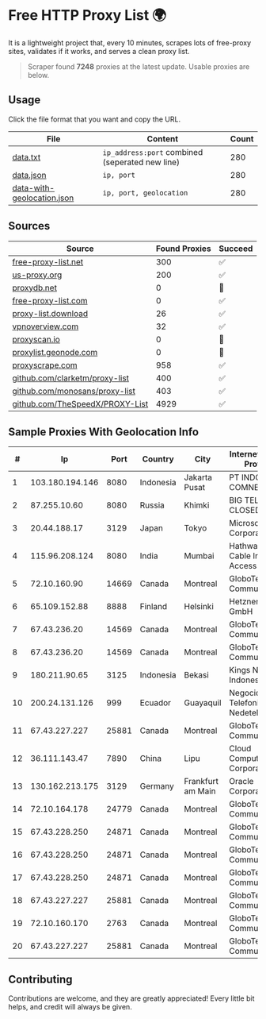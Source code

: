 
# Free HTTP Proxy List 🌍

It is a lightweight project that, every 10 minutes, scrapes lots of free-proxy sites, validates if it works, and serves a clean proxy list.


> Scraper found **7248** proxies at the latest update. Usable proxies are below.

## Usage

Click the file format that you want and copy the URL.


|File|Content|Count|
|----|-------|-----|
|[data.txt](https://raw.githubusercontent.com/themiralay/Proxy-List-World/master/data.txt)|`ip_address:port` combined (seperated new line)|280|
|[data.json](https://raw.githubusercontent.com/themiralay/Proxy-List-World/master/data.json)|`ip, port`|280|
|[data-with-geolocation.json](https://raw.githubusercontent.com/themiralay/Proxy-List-World/master/data-with-geolocation.json)|`ip, port, geolocation`|280|

## Sources

|Source|Found Proxies|Succeed|
|------|-------------|-------|
|[free-proxy-list.net](https://free-proxy-list.net)|300|✅|
|[us-proxy.org](https://www.us-proxy.org)|200|✅|
|[proxydb.net](http://proxydb.net)|0|🚫|
|[free-proxy-list.com](https://free-proxy-list.com/?page=&port=&type%5B%5D=http&type%5B%5D=https&up_time=0&search=Search)|0|✅|
|[proxy-list.download](https://www.proxy-list.download/HTTP)|26|✅|
|[vpnoverview.com](https://vpnoverview.com/privacy/anonymous-browsing/free-proxy-servers)|32|✅|
|[proxyscan.io](https://www.proxyscan.io)|0|🚫|
|[proxylist.geonode.com](https://proxylist.geonode.com/api/proxy-list?limit=300&page=1&sort_by=lastChecked&sort_type=desc&protocols=http,https)|0|🚫|
|[proxyscrape.com](https://api.proxyscrape.com/v2/?request=displayproxies&protocol=http&timeout=10000&country=all&ssl=all&anonymity=all)|958|✅|
|[github.com/clarketm/proxy-list](https://raw.githubusercontent.com/clarketm/proxy-list/master/proxy-list-raw.txt)|400|✅|
|[github.com/monosans/proxy-list](https://raw.githubusercontent.com/monosans/proxy-list/main/proxies/http.txt)|403|✅|
|[github.com/TheSpeedX/PROXY-List](https://raw.githubusercontent.com/TheSpeedX/PROXY-List/master/http.txt)|4929|✅|


## Sample Proxies With Geolocation Info

|#|Ip|Port|Country|City|Internet Service Provider|
|-|--|----|-------|----|-------------------------|
|1|103.180.194.146|8080|Indonesia|Jakarta Pusat|PT INDONESIA COMNETS PLUS|
|2|87.255.10.60|8080|Russia|Khimki|BIG TELECOM CLOSED JSC|
|3|20.44.188.17|3129|Japan|Tokyo|Microsoft Corporation|
|4|115.96.208.124|8080|India|Mumbai|Hathway IP over Cable Internet Access|
|5|72.10.160.90|14669|Canada|Montreal|GloboTech Communications|
|6|65.109.152.88|8888|Finland|Helsinki|Hetzner Online GmbH|
|7|67.43.236.20|14569|Canada|Montreal|GloboTech Communications|
|8|67.43.236.20|14569|Canada|Montreal|GloboTech Communications|
|9|180.211.90.65|3125|Indonesia|Bekasi|Kings Network Indonesia, PT|
|10|200.24.131.126|999|Ecuador|Guayaquil|Negocios Y Telefonia Nedetel S.A|
|11|67.43.227.227|25881|Canada|Montreal|GloboTech Communications|
|12|36.111.143.47|7890|China|Lipu|Cloud Computing Corporation|
|13|130.162.213.175|3129|Germany|Frankfurt am Main|Oracle Corporation|
|14|72.10.164.178|24779|Canada|Montreal|GloboTech Communications|
|15|67.43.228.250|24871|Canada|Montreal|GloboTech Communications|
|16|67.43.228.250|24871|Canada|Montreal|GloboTech Communications|
|17|67.43.228.250|24871|Canada|Montreal|GloboTech Communications|
|18|67.43.227.227|25881|Canada|Montreal|GloboTech Communications|
|19|72.10.160.170|2763|Canada|Montreal|GloboTech Communications|
|20|67.43.227.227|25881|Canada|Montreal|GloboTech Communications|



## Contributing

Contributions are welcome, and they are greatly appreciated! Every
little bit helps, and credit will always be given.


